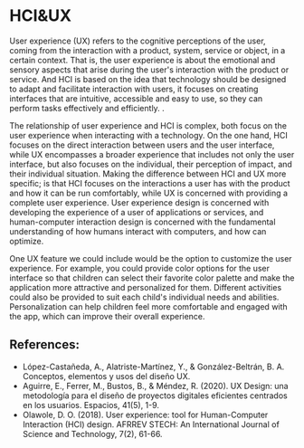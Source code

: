 # HCI&UX

User experience (UX) refers to the cognitive perceptions of the user, coming from the interaction with a product, system, service or object, in a certain context. That is, the user experience is about the emotional and sensory aspects that arise during the user's interaction with the product or service. And HCI is based on the idea that technology should be designed to adapt and facilitate interaction with users, it focuses on creating interfaces that are intuitive, accessible and easy to use, so they can perform tasks effectively and efficiently. .

The relationship of user experience and HCI is complex, both focus on the user experience when interacting with a technology. On the one hand, HCI focuses on the direct interaction between users and the user interface, while UX encompasses a broader experience that includes not only the user interface, but also focuses on the individual, their perception of impact, and their individual situation.
Making the difference between HCI and UX more specific; is that HCI focuses on the interactions a user has with the product and how it can be run comfortably, while UX is concerned with providing a complete user experience. User experience design is concerned with developing the experience of a user of applications or services, and human-computer interaction design is concerned with the fundamental understanding of how humans interact with computers, and how can optimize.

One UX feature we could include would be the option to customize the user experience. For example, you could provide color options for the user interface so that children can select their favorite color palette and make the application more attractive and personalized for them. Different activities could also be provided to suit each child's individual needs and abilities. Personalization can help children feel more comfortable and engaged with the app, which can improve their overall experience.

## References: 

* López-Castañeda, A., Alatriste-Martínez, Y., & González-Beltrán, B. A. Conceptos, elementos y usos del diseño UX.
* Aguirre, E., Ferrer, M., Bustos, B., & Méndez, R. (2020). UX Design: una metodología para el diseño de proyectos digitales eficientes centrados en los usuarios. Espacios, 41(5), 1-9.
* Olawole, D. O. (2018). User experience: tool for Human-Computer Interaction (HCI) design. AFRREV STECH: An International Journal of Science and Technology, 7(2), 61-66.
